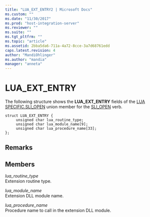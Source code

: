 ```yaml
---
title: "LUA_EXT_ENTRY2 | Microsoft Docs"
ms.custom: ""
ms.date: "11/30/2017"
ms.prod: "host-integration-server"
ms.reviewer: ""
ms.suite: ""
ms.tgt_pltfrm: ""
ms.topic: "article"
ms.assetid: 2bba5da6-711a-4a72-8cce-3a7d68761edd
caps.latest.revision: 4
author: "MandiOhlinger"
ms.author: "mandia"
manager: "anneta"
---
```

# LUA_EXT_ENTRY
The following structure shows the **LUA_EXT_ENTRY** fields of the [LUA SPECIFIC.SLI_OPEN](../core/lua-specific-sli-open1.md) union member for the [SLI_OPEN](../core/sli-open2.md) verb.  
  
```  
struct LUA_EXT_ENTRY {  
     unsigned char lua_routine_type;  
     unsigned char lua_module_name[9];  
     unsigned char lua_procedure_name[33];  
};  
```  
  
## Remarks  
  
## Members  
 *lua_routine_type*  
 Extension routine type.  
  
 *lua_module_name*  
 Extension DLL module name.  
  
 *lua_procedure_name*  
 Procedure name to call in the extension DLL module.